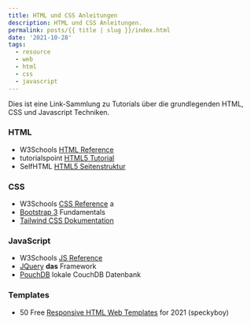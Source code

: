 ```yaml
---
title: HTML und CSS Anleitungen
description: HTML und CSS Anleitungen.
permalink: posts/{{ title | slug }}/index.html
date: '2021-10-28'
tags:
  - resource
  - web
  - html
  - css
  - javascript
---
```


Dies ist eine Link-Sammlung zu Tutorials über die grundlegenden HTML,
CSS und Javascript Techniken.

### HTML

- W3Schools [HTML Reference][1]
- tutorialspoint [HTML5 Tutorial][2]
- SelfHTML [HTML5 Seitenstruktur][3]

### CSS

- W3Schools [CSS Reference][11] a
- [Bootstrap 3][12] Fundamentals
- [Tailwind CSS Dokumentation][13]

### JavaScript

- W3Schools [JS Reference][21]
- [JQuery][31] **das** Framework
- [PouchDB][32] lokale CouchDB Datenbank

### Templates

- 50 Free [Responsive HTML Web Templates][41] for 2021 (speckyboy)


[1]: <https://www.w3schools.com/tags/default.asp> "W3School HTML Reference"
[2]: <https://www.tutorialspoint.com/html5/index.htm> "HTML 5 Tutorial"
[3]: <https://wiki.selfhtml.org/wiki/HTML/Tutorials/HTML5-Seitenstrukturierung> "SelfHTML HTML5 Seitenstruktur"

[11]: <https://www.w3schools.com/css/default.asp>
[12]: <https://getbootstrap.com/docs/3.3/css/> "Bootstrap 3 Fundamentals"
[13]: <https://tailwindcss.com/docs> "Tailwind Dokumentation"
[21]: <https://www.w3schools.com/jsref/default.asp>

[31]: <https://jquery.com/download/> ""
[32]: <https://pouchdb.com/download.html> ""

[41]: <https://speckyboy.com/free-responsive-html5-web-templates/> "50 Free Responsive HTML Web Templates for 2021"
